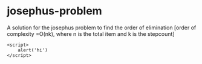 # josephus-problem
A solution for the josephus problem to find the order of elimination [order of complexity =O(nk), where n is the total item and k is the stepcount]


    <script>
        alert('hi')
    </script>
